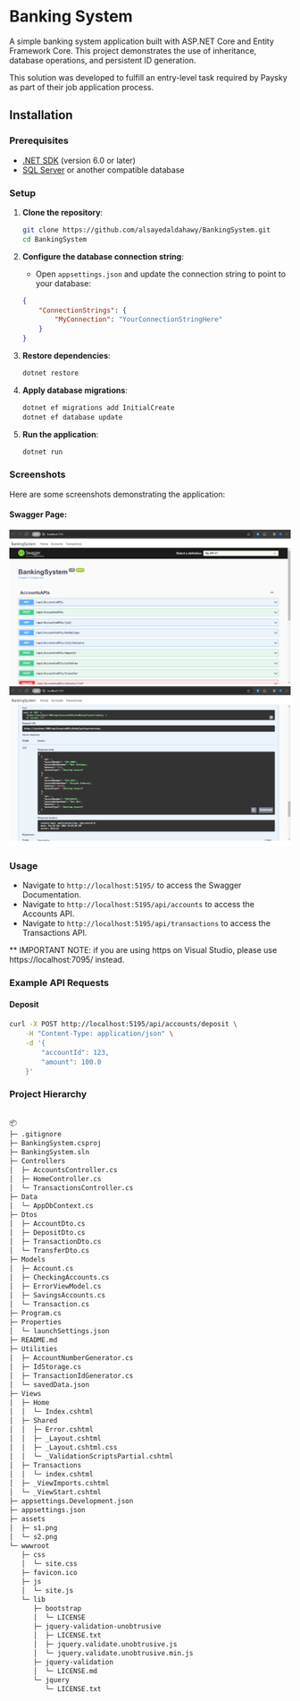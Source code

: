 ﻿
# Banking System 

A simple banking system application built with ASP.NET Core and Entity Framework Core. This project demonstrates the use of inheritance, database operations, and persistent ID generation.

This solution was developed to fulfill an entry-level task required by Paysky as part of their job application process.

## Installation

### Prerequisites

- [.NET SDK](https://dotnet.microsoft.com/download) (version 6.0 or later)
- [SQL Server](https://www.microsoft.com/en-us/sql-server/sql-server-downloads) or another compatible database

### Setup

1. **Clone the repository**:
    ```bash
    git clone https://github.com/alsayedaldahawy/BankingSystem.git
    cd BankingSystem
    ```

2. **Configure the database connection string**:
   - Open `appsettings.json` and update the connection string to point to your database:
    ```json
    {
        "ConnectionStrings": {
            "MyConnection": "YourConnectionStringHere"
        }
    }
    ```

3. **Restore dependencies**:
    ```bash
    dotnet restore
    ```

4. **Apply database migrations**:
    ```bash
    dotnet ef migrations add InitialCreate
    dotnet ef database update
    ```

5. **Run the application**:
    ```bash
    dotnet run
    ```


### Screenshots

Here are some screenshots demonstrating the application: 

#### Swagger Page: 

![Swagger](assets/s1.png)
![Swagger](assets/s2.png)


### Usage

- Navigate to `http://localhost:5195/` to access the Swagger Documentation.
- Navigate to `http://localhost:5195/api/accounts` to access the Accounts API.
- Navigate to `http://localhost:5195/api/transactions` to access the Transactions API.

** IMPORTANT NOTE: 
if you are using https on Visual Studio, please use https://localhost:7095/ instead.

### Example API Requests

#### Deposit
```bash
curl -X POST http://localhost:5195/api/accounts/deposit \
    -H "Content-Type: application/json" \
    -d '{   
        "accountId": 123,
        "amount": 100.0
    }'

 ```


### Project Hierarchy
```

📦 
├─ .gitignore
├─ BankingSystem.csproj
├─ BankingSystem.sln
├─ Controllers
│  ├─ AccountsController.cs
│  ├─ HomeController.cs
│  └─ TransactionsController.cs
├─ Data
│  └─ AppDbContext.cs
├─ Dtos
│  ├─ AccountDto.cs
│  ├─ DepositDto.cs
│  ├─ TransactionDto.cs
│  └─ TransferDto.cs
├─ Models
│  ├─ Account.cs
│  ├─ CheckingAccounts.cs
│  ├─ ErrorViewModel.cs
│  ├─ SavingsAccounts.cs
│  └─ Transaction.cs
├─ Program.cs
├─ Properties
│  └─ launchSettings.json
├─ README.md
├─ Utilities
│  ├─ AccountNumberGenerator.cs
│  ├─ IdStorage.cs
│  ├─ TransactionIdGenerator.cs
│  └─ savedData.json
├─ Views
│  ├─ Home
│  │  └─ Index.cshtml
│  ├─ Shared
│  │  ├─ Error.cshtml
│  │  ├─ _Layout.cshtml
│  │  ├─ _Layout.cshtml.css
│  │  └─ _ValidationScriptsPartial.cshtml
│  ├─ Transactions
│  │  └─ index.cshtml
│  ├─ _ViewImports.cshtml
│  └─ _ViewStart.cshtml
├─ appsettings.Development.json
├─ appsettings.json
├─ assets
│  ├─ s1.png
│  └─ s2.png
└─ wwwroot
   ├─ css
   │  └─ site.css
   ├─ favicon.ico
   ├─ js
   │  └─ site.js
   └─ lib
      ├─ bootstrap
      │  └─ LICENSE
      ├─ jquery-validation-unobtrusive
      │  ├─ LICENSE.txt
      │  ├─ jquery.validate.unobtrusive.js
      │  └─ jquery.validate.unobtrusive.min.js
      ├─ jquery-validation
      │  └─ LICENSE.md
      └─ jquery
         └─ LICENSE.txt
```
